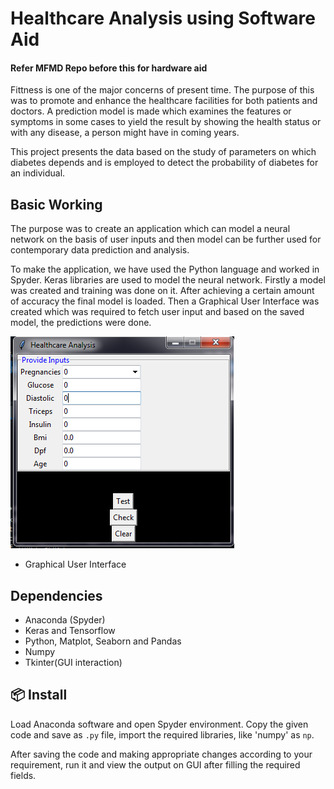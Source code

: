 # Healthcare Analysis using Software Aid

#### Refer MFMD Repo before this for hardware aid

Fittness is one of the major concerns of present time. The purpose of this was to promote and enhance the healthcare facilities for both patients and doctors. A prediction model is made which examines the features or symptoms in some cases to yield the result by showing the health status or with any disease, a person might have in coming years.

This project presents the data based on the study of parameters on which diabetes depends and is employed to detect the probability of diabetes for an individual.

## Basic Working

The purpose was to create an application which can model a neural network on the basis of user inputs and then model can be further used for contemporary data prediction and analysis.

To make the application, we have used the Python language and worked in Spyder. Keras libraries are used to model the neural network. Firstly a model was created and training was done on it. After achieving a certain amount of accuracy the final model is loaded. Then a Graphical User Interface was created which was required to fetch user input and based on the saved model, the predictions were done.


![GUI output Diagram](gui.png)

- Graphical User Interface 

## Dependencies

- Anaconda (Spyder)
- Keras and Tensorflow
- Python, Matplot, Seaborn and Pandas
- Numpy
- Tkinter(GUI interaction)

## 📦 Install

Load Anaconda software and open Spyder environment. Copy the given code and save as ```.py``` file, import the required libraries, like 'numpy' as ```np```. 

After saving the code and making appropriate changes according to your requirement, run it and view the output on GUI after filling the required fields. 
